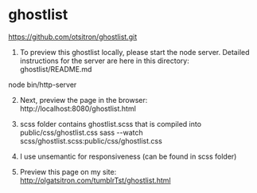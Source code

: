 # ghostlist

https://github.com/otsitron/ghostlist.git

1. To preview this ghostlist locally, please start the node server. 
Detailed instructions for the server are here in this directory: ghostlist/README.md

node bin/http-server

2. Next, preview the page in the browser:
http://localhost:8080/ghostlist.html

3. scss folder contains ghostlist.scss that is compiled into public/css/ghostlist.css 
sass --watch scss/ghostlist.scss:public/css/ghostlist.css

4. I use unsemantic for responsiveness (can be found in scss folder)

5. Preview this page on my site:
http://olgatsitron.com/tumblrTst/ghostlist.html